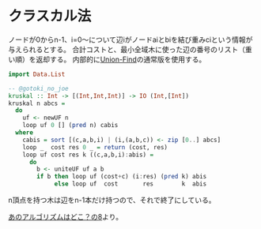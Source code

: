 # クラスカル法

ノードが0からn-1、i=0～について辺iがノードaiとbiを結び重みciという情報が与えられるとする。
合計コストと、最小全域木に使った辺の番号のリスト（重い順）を返却する。
内部的に[Union-Find](/H4A/ad/misc/unionfind/)の通常版を使用する。

```haskell
import Data.List

-- @gotoki_no_joe
kruskal :: Int -> [(Int,Int,Int)] -> IO (Int,[Int])
kruskal n abcs =
  do
    uf <- newUF n
    loop uf 0 [] (pred n) cabis
  where
    cabis = sort [(c,a,b,i) | (i,(a,b,c)) <- zip [0..] abcs]
    loop _  cost res 0 _ = return (cost, res)
    loop uf cost res k ((c,a,b,i):abis) =
      do
        b <- uniteUF uf a b
        if b then loop uf (cost+c) (i:res) (pred k) abis
             else loop uf  cost       res        k  abis
```

n頂点を持つ木は辺をn-1本だけ持つので、それで終了にしている。

[あのアルゴリズムはどこ？の8](/H4A/readings/whereis/08.kruskal/)より。
